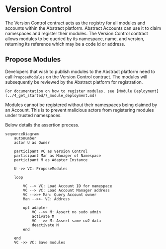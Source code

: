 # Version Control

The Version Control contract acts as the registry for all modules and accounts within the Abstract platform. Abstract
Accounts can use it to claim namespaces and register their modules. The Version Control contract allows modules to be
queried by its namespace, name, and version, returning its reference which may be a code id or address.

## Propose Modules

Developers that wish to publish modules to the Abstract platform need to call `ProposeModules` on the Version Control
contract. The modules will subsequently be reviewed by the Abstract platform for registration.

```admonish info
For documentation on how to register modules, see [Module Deployment](../4_get_started/7_module_deployment.md)
```

Modules cannot be registered without their namespaces being claimed by an Account. This is to prevent malicious actors
from registering modules under trusted namespaces.

Below details the assertion process.

```mermaid
sequenceDiagram
    autonumber
    actor U as Owner

    participant VC as Version Control
    participant Man as Manager of Namespace
    participant M as Adapter Instance

    U ->> VC: ProposeModules

    loop

        VC --> VC: Load Account ID for namespace
        VC --> VC: Load Account Manager address
        VC -->>+ Man: Query Account owner
        Man -->>- VC: Address

        opt adapter
            VC -->> M: Assert no sudo admin
            activate M
            VC -->> M: Assert same cw2 data
            deactivate M
        end

    end
    VC ->> VC: Save modules

```
